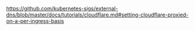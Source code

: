 https://github.com/kubernetes-sigs/external-dns/blob/master/docs/tutorials/cloudflare.md#setting-cloudflare-proxied-on-a-per-ingress-basis
